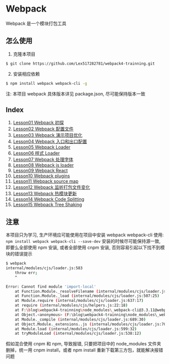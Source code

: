 # Webpack

Webpack 是一个模块打包工具

## 怎么使用

1. 克隆本项目

```bash
$ git clone https://github.com/Lex517282781/webpack4-trainning.git
```

2. 安装相应依赖

```bash
$ npm install webpack webpack-cli -g
```

注: 本项目 webpack 具体版本详见 package.json, 尽可能保持版本一致

## Index

1. [Lesson01 Webpack 初探](https://github.com/Lex517282781/webpack4-trainning/tree/master/lesson01)
1. [Lesson02 Webpack 配置文件](https://github.com/Lex517282781/webpack4-trainning/tree/master/lesson02)
1. [Lesson03 Webpack 演示项目优化](https://github.com/Lex517282781/webpack4-trainning/tree/master/lesson03)
1. [Lesson04 Webpack 入口和出口配置](https://github.com/Lex517282781/webpack4-trainning/tree/master/lesson04)
1. [Lesson05 Webpack Loader](https://github.com/Lex517282781/webpack4-trainning/tree/master/lesson05)
1. [Lesson06 样式 Loader](https://github.com/Lex517282781/webpack4-trainning/tree/master/lesson06)
1. [Lesson07 Webpack 处理字体](https://github.com/Lex517282781/webpack4-trainning/tree/master/lesson07)
1. [Lesson08 Webpack js loader](https://github.com/Lex517282781/webpack4-trainning/tree/master/lesson08)
1. [Lesson09 Webpack React](https://github.com/Lex517282781/webpack4-trainning/tree/master/lesson09)
1. [Lesson10 Webpack plugins](https://github.com/Lex517282781/webpack4-trainning/tree/master/lesson10)
1. [Lesson11 Webpack source map](https://github.com/Lex517282781/webpack4-trainning/tree/master/lesson11)
1. [Lesson12 Webpack 监听打包文件变化](https://github.com/Lex517282781/webpack4-trainning/tree/master/lesson12)
1. [Lesson13 Webpack 热模块更新](https://github.com/Lex517282781/webpack4-trainning/tree/master/lesson13)
1. [Lesson14 Webpack Code Splitting](https://github.com/Lex517282781/webpack4-trainning/tree/master/lesson14)
1. [Lesson15 Webpack Tree Shaking](https://github.com/Lex517282781/webpack4-trainning/tree/master/lesson15)

## 注意

本项目只为学习, 生产环境应可能使用在项目中安装 webpack webpack-cli 使用: `npm install webpack webpack-cli --save-dev`
安装的时候尽可能保持源一致, 即要么全部使用 npm 安装, 或者全部使用 cnpm 安装, 否则容易引起以下找不到模块的错误提示

```bash
$ webpack
internal/modules/cjs/loader.js:583
    throw err;
    ^

Error: Cannot find module 'import-local'
    at Function.Module._resolveFilename (internal/modules/cjs/loader.js:581:15)
    at Function.Module._load (internal/modules/cjs/loader.js:507:25)
    at Module.require (internal/modules/cjs/loader.js:637:17)
    at require (internal/modules/cjs/helpers.js:22:18)
    at F:\blog\webpack4-trainning\node_modules\_webpack-cli@3.3.11@webpack-cli\bin\cli.js:13:22
    at Object.<anonymous> (F:\blog\webpack4-trainning\node_modules\_webpack-cli@3.3.11@webpack-cli\bin\cli.js:366:3)
    at Module._compile (internal/modules/cjs/loader.js:689:30)
    at Object.Module._extensions..js (internal/modules/cjs/loader.js:700:10)
    at Module.load (internal/modules/cjs/loader.js:599:32)
    at tryModuleLoad (internal/modules/cjs/loader.js:538:12)
```

假如混合使用 cnpm 和 npm, 导致报错, 只要把项目中的 node_modules 文件夹删掉，统一用 cnpm install，或者 npm install 重新下载第三方包，就能解决报错问题
